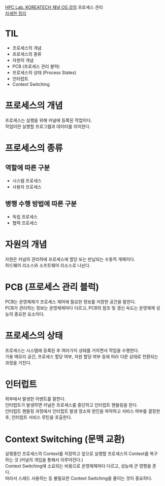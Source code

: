 [HPC Lab. KOREATECH 채널 OS 강의](https://www.youtube.com/playlist?list=PLBrGAFAIyf5rby7QylRc6JxU5lzQ9c4tN) 프로세스 관리  
[자세한 정리](https://velog.io/@sunkeydokey/OS-%ED%94%84%EB%A1%9C%EC%84%B8%EC%8A%A4-%EA%B4%80%EB%A6%AC)

# TIL

- 프로세스의 개념
- 프로세스의 종류
- 자원의 개념
- PCB (프로세스 관리 블럭)
- 프로세스의 상태 (Process States)
- 인터럽트
- Context Switching

# 프로세스의 개념

프로세스는 실행을 위해 커널에 등록된 작업이다.  
작업이란 실행할 프로그램과 데이터를 의미한다.

# 프로세스의 종류

## 역할에 따른 구분

- 시스템 프로세스
- 사용자 프로세스

## 병행 수행 방법에 따른 구분

- 독립 프로세스
- 협력 프로세스

# 자원의 개념

자원은 커널의 관리하에 프로세스에 할당 또는 반납되는 수동적 개체이다.  
하드웨어 리소스와 소프트웨어 리소스로 나뉜다.

# PCB (프로세스 관리 블럭)

PCB는 운영체제가 프로세스 제어에 필요한 정보를 저장한 공간을 말한다.  
PCB가 관리하는 정보는 운영체제마다 다르고, PCB의 참조 및 갱신 속도는 운영체제 성능의 중요한 요소이다.

# 프로세스의 상태

프로세스는 시스템에 등록된 후 여러가지 상태를 거치면서 작업을 수행한다.  
가용 메모리 공간, 프로세스 할당 여부, 자원 할당 여부 등에 따라 다른 상태로 전환되는 과정을 거친다.

# 인터럽트

외부에서 발생한 이벤트를 말한다.  
인터럽트가 발생하면 커널은 프로세스를 중단하고 인터럽트 핸들링을 한다.  
인터럽트 핸들링 과정에서 인터럽트 발생 장소와 원인을 파악하고 서비스 여부를 결정한 후, 인터럽트 서비스 루틴을 호출한다.

# Context Switching (문맥 교환)

실행중인 프로세스의 Context를 저장하고 앞으로 실행할 프로세스의 Context를 복구하는 것 (커널의 개입을 통해서 이루어진다.)  
Context Switching에 소요되는 비용으로 운영체제마다 다르고, 성능에 큰 영향을 준다.  
따라서 스레드 사용하는 등 불필요한 Context Switching을 줄이는 것이 중요하다.
